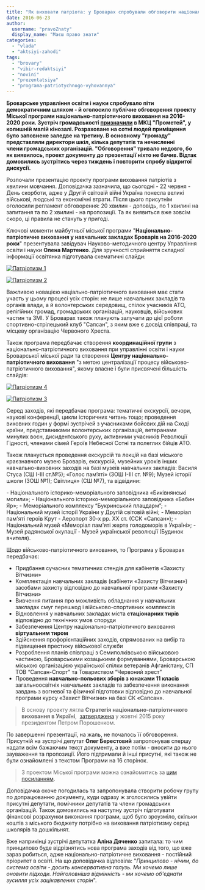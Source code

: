 ```yaml
---
title: "Як виховати патріота: у Броварах спробували обговорити національно-патріотичну програму"
date: 2016-06-23
author: 
  username: "pravoZnaty"
  display_name: "Маєш право знати"
categories: 
  - "vlada"
  - "aktsiyi-zahodi"
tags: 
  - "brovary"
  - "vibir-redaktsiyi"
  - "novini"
  - "prezentatsiya"
  - "programa-patriotychnogo-vyhovannya"
---
```


**Броварське управління освіти і науки спробувало піти демократичним шляхом - й оголосило публічне обговорення проекту Міської програми національно-патріотичного виховання на 2016-2020 роки. Зустріч громадськості [призначили](https://mpz.brovary.org/anons-22-chervnya-predstavlyat-programu-natsionalno-patriotychnogo-vyhovannya-u-brovarah/) в МКЦ "Прометей", у колишній малій кінозалі. Розраховане на сотні людей приміщення було заповнене заледве на третину. В основному "громаду" представляли директори шкіл, кілька депутатів та нечисленні члени громадських організацій. "Обговорення" тривало недовго, бо як виявилось, проект документу до презентації ніхто не бачив. Відтак домовились зустрітись через тиждень і повторити спробу відкритої дискусії.**

Розпочали презентацію проекту програми виховання патріотів з хвилини мовчання. Доповідачка зазначила, що сьогодні - 22 червня - День скорботи, адже у Другій світовій війні Україна понесла великі військові, людські та економічні втрати. Після цього присутнім оголосили регламент обговорення: 20 хвилин - доповідь, по 1 хвилині на запитання та по 2 хвилині - на пропозиції. Та як виявиться вже зовсім скоро, ці правила не стануть у пригоді.

Ключові моменти майбутньої міської програми "**Національно-патріотичне виховання у навчальних закладах Броварів на 2016-2020 роки**" презентувала завідувач Науково-методичного центру Управління освіти і науки **Олена Мартенко**. Для зручності сприйняття складної інформації освітянка підготувала схематичні слайди:

[![Патріотизм 1](https://mpz.brovary.org/wp-content/uploads/2016/06/Patriotyzm-1.jpg)](https://mpz.brovary.org/wp-content/uploads/2016/06/Patriotyzm-1.jpg)

[![Патріотизм 2](https://mpz.brovary.org/wp-content/uploads/2016/06/Patriotyzm-2.jpg)](https://mpz.brovary.org/wp-content/uploads/2016/06/Patriotyzm-2.jpg)

Важливою новацією націально-патріотичного виховання має стати участь у цьому процесі усіх сторін: не лише навчальних закладів та органів влади, а й волонтерських середовищ, спілок учасників АТО, релігійних громад, громадських організацій, науковців, військових частин та ЗМІ. У Броварах також планують залучати до цієї роботи спортивно-стрілецький клуб "Сапсан", з яким вже є досвід співпраці, та місцеву організацію Червоного Хреста.

Також програма передбачає створення **координаційної групи** з національно-патріотичного виховання при управлінні освіти і науки Броварської міської ради та створення **Центру національно-патріотичного виховання** "з метою централізації процесу військово-патріотичного виховання", якому власне і були присвячені більшість слайдів:

[![Патріотизм 4](https://mpz.brovary.org/wp-content/uploads/2016/06/Patriotyzm-4.jpg)](https://mpz.brovary.org/wp-content/uploads/2016/06/Patriotyzm-4.jpg)

[![Патріотизм 3](https://mpz.brovary.org/wp-content/uploads/2016/06/Patriotyzm-3.jpg)](https://mpz.brovary.org/wp-content/uploads/2016/06/Patriotyzm-3.jpg)

Серед заходів, які передбачає програма: тематичні екскурсії, вечори, наукові конференції, цикли історичних читань тощо; проведення виховних годин у формі зустрічей з учасниками бойових дій на Сході країни, представниками волонтерських організацій, ветеранами минулих воєн, дисидентського руху, активними учасників Революції Гідності, членами сімей Героїв Небесної Сотні та полеглих бійців АТО.

Також планується проведення екскурсій та лекцій на базі міського краєзнавчого музею Броварів, екскурсій, музейних уроків інших навчально-виховних заходів на базі музеїв навчальних закладів: Василя Стуса (СШ І-ІІІ ст.№5); «Голос пам’яті» (ЗОШ І-ІІІ ст. №9); Музей історії школи (ЗОШ №1); Світлиця» (СШ №7), та відвідини:

\- Національного історико-меморіального заповідника «Биківнянські могили»; - Національного історико-меморіального заповідника «Бабин Яр»; - Меморіального комплексу “Букринський плацдарм”; - Національний музей історії України у Другій світовій війні; - Меморіал пам'яті героїв Крут - Аеропорт 30-х рр. ХХ ст. (ССК «Сапсан»); - Національний музей «Меморіал пам'яті жертв голодоморів в Україні»; - Музей радянської окупації - Музей української революції (Будинок вчителя).

Щодо військово-патріотичного виховання, то Програма у Броварах передбачає:

- Придбання сучасних тематичних стендів для кабінетів «Захисту Вітчизни»
- Комплектація навчальних закладів (кабінети «Захисту Вітчизни») засобами захисту відповідно до навчальної програми «Захисту Вітчизни»
- Вивчення питання про можливість обладнання у навчальних закладах смуг перешкод і військово-спортивних комплексів
- Відновлення у навчальних закладах міста **стаціонарних тирів** відповідно до технічних умов споруди
- Забезпечення Центру національно-патріотичного виховання **віртуальним тиром**
- Здійснення профорієнтаційних заходів, спрямованих на вибір та підвищення престижу військової служби
- Розроблення планів співпраці з Семиполківською військовою частиною, Броварськими козацькими формуваннями, Броварською міською організацією української спілки ветеранів Афганістану, СП ТОВ “Сапсан-Спорт” та Товариством “Червоний хрест”
- Проведення **навчально-польових зборів з юнаками 11 класів** загальноосвітніх навчальних закладів та забезпечення виконання завдань з вогневої та фізичної підготовки відповідно до навчальної програми курсу «Захист Вітчизни» на базі СК «Сапсан».

> В основу проекту лягла **Стратегія національно-патріотичного виховання в Україні**,  [затверджена](http://www.president.gov.ua/documents/5802015-19494) у жовтні 2015 року президентом Петром Порошенком.

По завершенні презентації, на жаль, не почалось її обговорення. Присутній на зустрічі депутат **Олег Берестовий** запропонував спершу надати всім бажаючим текст документу, а вже потім - вносити до нього зауваження та пропозиції. Його підтримали й інші присутні, які також не були ознайомлені з текстом Програми на 16 сторінок.

> З проектом Міської програми можна ознайомитись за [цим посиланням](https://mpz.brovary.org/wp-content/uploads/2016/06/MP_MPV.docx).

Доповідачка охоче погодилась та запропонувала створити робочу групу по допрацюванню документу, куди одразу ж зголосились увійти присутні депутати, помічники депутатів та члени громадських організацій. Також домовились на наступну зустріч підготувати фінансові розрахунки виконання програми, щоб було зроузміло, скільки коштів з міського бюджету потрібно на виховання патріотизму серед школярів та дошкільнят.

Вже наприкінці зустрічі депутатка **Аліна Дяченко** запитала: то чим принципово буде відрізнятись нова програма заходів від того, що вже зараз робиться, адже національно-патріотичне виховання - постійний пріоритет в освіті. На що доповідачка відповіла: "_Принципово - нічим, бо система освіти - досить консервативна галузь. Ми хочемо лише оновити підходи. Найголовніша відмінність - ми хочемо об'єднати зусилля усіх зацікавлених сторін_".
